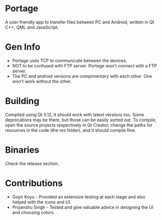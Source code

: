 # Portage
A user friendly app to transfer files between PC and Android, written in Qt C++, QML and JavaScript.

# Gen Info
- Portage uses TCP to communicate between the devices.
- NOT to be confused with FTP server. Portage won't connect with a FTP server.
- The PC and android versions are compimentary with each other. One won't work without the other.

# Building
Compiled using Qt 5.12, it should work with latest versions too. Some deprecations may be there, but those can be easily sorted out.
To compile, open the source projects respectively in Qt Creator, change the paths for resources in the code (the res folder), and it should compile fine.

# Binaries
Check the release section.

# Contributions
- Goyir Koyu - Provided an extensive testing at each stage and also helped with the icons and UI.
- Priyanshu Singh - Tested and give valuable advice in designing the UI and choosing colors.
